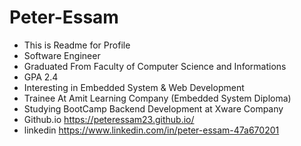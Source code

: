 # Peter-Essam
- This is Readme for Profile
- Software Engineer
- Graduated From Faculty of Computer Science and Informations
- GPA 2.4
- Interesting in Embedded System & Web Development
- Trainee At Amit Learning Company (Embedded System Diploma)
- Studying BootCamp Backend Development at Xware Company
- Github.io https://peteressam23.github.io/
- linkedin  https://www.linkedin.com/in/peter-essam-47a670201

